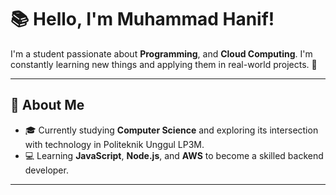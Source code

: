 # 📚 Hello, I'm Muhammad Hanif!

I'm a student passionate about **Programming**, and **Cloud Computing**. I'm constantly learning new things and applying them in real-world projects. 🚀

---

## 🏫 About Me
- 🎓 Currently studying **Computer Science** and exploring its intersection with technology in Politeknik Unggul LP3M.
- 💻 Learning **JavaScript**, **Node.js**, and **AWS** to become a skilled backend developer.


---



